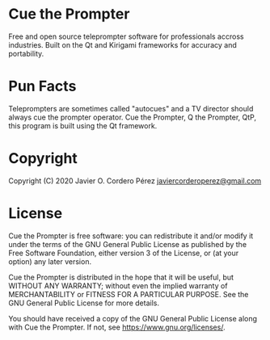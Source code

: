 Cue the Prompter
=========

Free and open source teleprompter software for professionals accross industries. Built on the Qt and Kirigami frameworks for accuracy and portability.

# Pun Facts
Teleprompters are sometimes called "autocues" and a TV director should always cue the prompter operator. Cue the Prompter, Q the Prompter, QtP, this program is built using the Qt framework.

# Copyright
Copyright (C) 2020 Javier O. Cordero Pérez <javiercorderoperez@gmail.com>

# License
Cue the Prompter is free software: you can redistribute it and/or modify
it under the terms of the GNU General Public License as published by
the Free Software Foundation, either version 3 of the License, or
(at your option) any later version.

Cue the Prompter is distributed in the hope that it will be useful,
but WITHOUT ANY WARRANTY; without even the implied warranty of
MERCHANTABILITY or FITNESS FOR A PARTICULAR PURPOSE.  See the
GNU General Public License for more details.

You should have received a copy of the GNU General Public License
along with Cue the Prompter.  If not, see <https://www.gnu.org/licenses/>.
